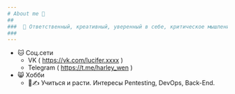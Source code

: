 ```yaml
---
# About me 👋 
##  
###  🧐 Ответственный, креативный, уверенный в себе, критическое мышление. 
###  
---
```

- 🐱 Соц.сети
  - VK ( https://vk.com/lucifer.xxxx )
  - Telegram ( https://t.me/harley_wen )
- 😸 Хобби
  - 👾✍ Учиться и расти. Интересы Pentesting, DevOps, Back-End.


